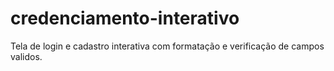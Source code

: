 # credenciamento-interativo
Tela de login e cadastro interativa com formatação e verificação de campos validos.
